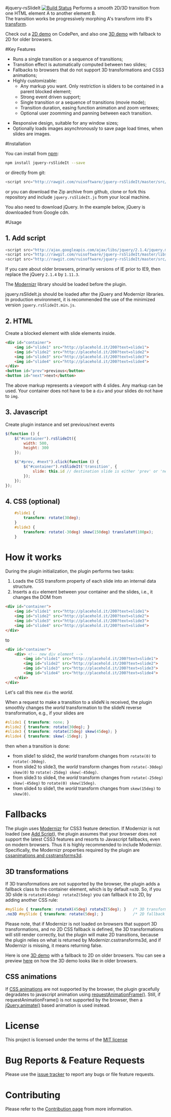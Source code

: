 #jquery-rsSlideIt [![Build Status](https://travis-ci.org/ruisoftware/jquery-rsSlideIt.svg?branch=master)](https://travis-ci.org/ruisoftware/jquery-rsSlideIt)
Performs a smooth 2D/3D transition from one HTML element A to another element B.<br>
The transition works be progressively morphing A's transform into B's [transform](https://developer.mozilla.org/en-US/docs/Web/CSS/transform "Transform documentation").

Check out a [2D demo](http://codepen.io/ruisoftware/pen/GpyEyG "on CodePen") on CodePen, and also one
[3D demo](http://codepen.io/ruisoftware/pen/xwNrqM "on CodePen") with fallback to 2D for older browsers.

#Key Features
 - Runs a single transition or a sequence of transitions;
 - Transition effect is automatically computed between two slides;
 - Fallbacks to browsers that do not support 3D transformations and CSS3 animations;
 - Highly customizable:
 	- Any markup you want. Only restriction is sliders to be contained in a parent blocked element;
 	- Strong event driven support;
 	- Single transition or a sequence of transitions (movie mode);
 	- Transition duration, easing function animation and zoom vertexes;
 	- Optional user zoomming and panning between each transition.
 * Responsive design, suitable for any window sizes;
 * Optionally loads images asynchronously to save page load times, when slides are images.
 
#Installation

You can install from [npm](https://www.npmjs.com/):
````bash
npm install jquery-rsSlideIt --save
````
or directly from git:
````javascript
<script src="http://rawgit.com/ruisoftware/jquery-rsSlideIt/master/src/jquery.rsSlideIt.js"></script>
````
or you can download the Zip archive from github, clone or fork this repository and include `jquery.rsSlideIt.js` from your local machine.

You also need to download jQuery. In the example below, jQuery is downloaded from Google cdn.

#Usage

## 1. Add script
````javascript
<script src="http://ajax.googleapis.com/ajax/libs/jquery/2.1.4/jquery.min.js"></script>
<script src="http://rawgit.com/ruisoftware/jquery-rsSlideIt/master/libs/modernizr.js"></script>
<script src="http://rawgit.com/ruisoftware/jquery-rsSlideIt/master/src/jquery.rsSlideIt.js"></script>
````
If you care about older browsers, primarily versions of IE prior to IE9, then replace the jQuery `2.1.4` by `1.11.3`.

The [Modernizr](#fallbacks) library should be loaded before the plugin.

jquery.rsSlideIt.js should be loaded after the jQuery and Modernizr libraries. In production environment, it is recommended the use of the minimized version `jquery.rsSlideIt.min.js`.

## 2. HTML
Create a blocked element with slide elements inside.
````html
<div id="container">
	<img id="slide1" src="http://placehold.it/200?text=slide1">
	<img id="slide2" src="http://placehold.it/200?text=slide2">
	<img id="slide3" src="http://placehold.it/200?text=slide3">
	<img id="slide4" src="http://placehold.it/200?text=slide4">
</div>
<button id="prev">previous</button>
<button id="next">next</button>
````
The above markup represents a viewport with 4 slides.
Any markup can be used. Your container does not have to be a `div` and your slides do not have to `img`.

## 3. Javascript
Create plugin instance and set previous/next events
````javascript
$(function () {
	$("#container").rsSlideIt({
		width: 500,
		height: 300
	});

	$("#prev, #next").click(function () {
		$("#container").rsSlideIt('transition', {
			slide: this.id // destination slide is either 'prev' or 'next', depending on which button is pressed
		});
	});
});
````

## 4. CSS (optional)
````css
	#slide1 {
		transform: rotate(30deg);
	}
	#slide3 {
		transform: rotate(-30deg) skew(150deg) translateY(100px);
	}
````

# How it works
During the plugin initialization, the plugin performs two tasks:
 1. Loads the CSS transform property of each slide into an internal data structure.
 2. Inserts a `div` element between your container and the slides, i.e., it changes the DOM from
````html
<div id="container">
	<img id="slide1" src="http://placehold.it/200?text=slide1">
	<img id="slide2" src="http://placehold.it/200?text=slide2">
	<img id="slide3" src="http://placehold.it/200?text=slide3">
	<img id="slide4" src="http://placehold.it/200?text=slide4">
</div>
````
to
````html
<div id="container">
	<div> <!-- new div element -->
		<img id="slide1" src="http://placehold.it/200?text=slide1">
		<img id="slide2" src="http://placehold.it/200?text=slide2">
		<img id="slide3" src="http://placehold.it/200?text=slide3">
		<img id="slide4" src="http://placehold.it/200?text=slide4">
	</div>
</div>
````
Let's call this new `div` the *world*.

When a request to make a transition to a slideN is received, the plugin smoothly changes the *world* transformation to the slideN reverse transformation, e.g., if your slides are
````css
#slide1 { transform: none; }
#slide2 { transform: rotate(30deg); }
#slide3 { transform: rotate(25deg) skew(45deg); }
#slide4 { transform: skew(-15deg); }
````
then when a transition is done:
 * from slide1 to slide2, the *world* transform changes from `rotate(0)` to `rotate(-30deg)`.
 * from slide2 to slide3, the *world* transform changes from `rotate(-30deg) skew(0)` to `rotate(-25deg) skew(-45deg)`.
 * from slide3 to slide4, the *world* transform changes from `rotate(-25deg) skew(-45deg)` to `rotate(0) skew(15deg)`.
 * from slide4 to slide1, the *world* transform changes from `skew(15deg)` to `skew(0)`.


# Fallbacks
The plugin uses [Modernizr](https://modernizr.com/) for CSS3 feature detection. If Modernizr is not loaded (see [Add Script](#installation-and-usage)), the plugin assumes that your browser does not support the latest CSS3 features and resorts to Javascript fallbacks, even on modern browsers. Thus it is highly recommended to include Modernizr. Specifically, the Modernizr properties required by the plugin are [cssanimations and csstransforms3d](https://modernizr.com/download?cssanimations-csstransforms3d-setclasses).

## 3D transformations
If 3D transformations are not supported by the browser, the plugin adds a fallback class to the container element, which is by default `no3D`.
So, if you 3D slide is `rotateX(45deg) rotateZ(5deg)` you can fallback it to 2D, by adding another CSS rule:
````css
#mySlide { transform: rotateX(45deg) rotateZ(5deg); }   /* 3D transformation */
.no3D #mySlide { transform: rotate(5deg); }             /* 2D fallback for older browsers */
````
Please note, that if Modernizr is not loaded on browsers that support 3D transformations, and no 2D CSS fallback is defined, the 3D transformations will still render correctly, but the plugin will make 2D transitions, because the plugin relies on what is returned by Modernizr.csstransforms3d, and if Modernizr is missing, it means returning false.

Here is one [3D demo](http://codepen.io/ruisoftware/pen/xwNrqM "on CodePen") with a fallback to 2D on older browsers. You can see a preview [here](http://codepen.io/ruisoftware/pen/avrwLX) on how the 3D demo looks like in older browsers.

## CSS animations
If [CSS animations](https://developer.mozilla.org/en-US/docs/Web/CSS/CSS_Animations/Using_CSS_animations) are not supported by the browser, the plugin gracefully degradates to javascript animation using [requestAnimationFrame()](https://developer.mozilla.org/en-US/docs/Web/API/window/requestAnimationFrame).
Still, if requestAnimationFrame() is not supported by the browser, then a [jQuery.animate()](http://api.jquery.com/animate/) based animation is used instead.

# License
This project is licensed under the terms of the [MIT license](https://opensource.org/licenses/mit-license.php)

# Bug Reports & Feature Requests
Please use the [issue tracker](https://github.com/ruisoftware/jquery-rsSlideIt/issues) to report any bugs or file feature requests.

# Contributing
Please refer to the [Contribution page](https://github.com/ruisoftware/jquery-rsSlideIt/blob/master/CONTRIBUTING.md) from more information.
